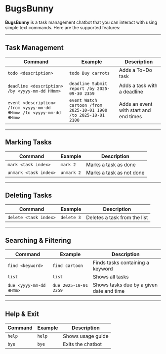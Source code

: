 # BugsBunny

**BugsBunny** is a task management chatbot that you can interact
with using simple text commands.
Here are the supported features:

---

## Task Management

| **Command**                                                         | **Example**                                                     | **Description**                        |
|---------------------------------------------------------------------|-----------------------------------------------------------------|----------------------------------------|
| `todo <description>`                                                | `todo Buy carrots`                                              | Adds a To-Do task                      |
| `deadline <description> /by <yyyy-mm-dd HHmm>`                      | `deadline Submit report /by 2025-09-30 2359`                    | Adds a task with a deadline            |
| `event <description> /from <yyyy-mm-dd HHmm> /to <yyyy-mm-dd HHmm>` | `event Watch cartoon /from 2025-10-01 1900 /to 2025-10-01 2100` | Adds an event with start and end times |

---

## Marking Tasks

| **Command**           | **Example** | **Description**          |
|-----------------------|-------------|--------------------------|
| `mark <task index>`   | `mark 2`    | Marks a task as done     |
| `unmark <task index>` | `unmark 2`  | Marks a task as not done |

---

## Deleting Tasks

| **Command**           | **Example** | **Description**              |
|-----------------------|-------------|------------------------------|
| `delete <task index>` | `delete 3`  | Deletes a task from the list |

---

## Searching & Filtering

| **Command**             | **Example**           | **Description**                          |
|-------------------------|-----------------------|------------------------------------------|
| `find <keyword>`        | `find cartoon`        | Finds tasks containing a keyword         |
| `list`                  | `list`                | Shows all tasks                          |
| `due <yyyy-mm-dd HHmm>` | `due 2025-10-01 2359` | Shows tasks due by a given date and time |

---

## Help & Exit

| **Command** | **Example** | **Description**   |
|-------------|-------------|-------------------|
| `help`      | `help`      | Shows usage guide |
| `bye`       | `bye`       | Exits the chatbot |
